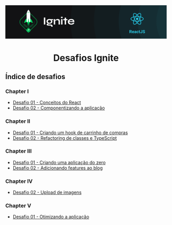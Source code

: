 <img alt="ignite-reactjs" title="ignite-reactjs" src=".github/cover-reactjs.png">

<h1 align="center">
  Desafios Ignite
</h1>

## Índice de desafios

### Chapter I

- [Desafio 01 - Conceitos do React](https://github.com/FelipeBrenner/ignite-reactjs-desafios/tree/main/chapter-I-desafio-01-conceitos-do-react)
- [Desafio 02 - Componentizando a aplicação](https://github.com/FelipeBrenner/ignite-reactjs-desafios/tree/main/chapter-I-desafio-02-componentizando-a-aplicacao)

### Chapter II

- [Desafio 01 - Criando um hook de carrinho de compras](https://github.com/FelipeBrenner/ignite-reactjs-desafios/tree/main/chapter-II-desafio-01-criando-um-hook-de-carrinho-de-compras)
- [Desafio 02 - Refactoring de classes e TypeScript](https://github.com/FelipeBrenner/ignite-reactjs-desafios/tree/main/chapter-ll-desafio-02-refactoring-classes-ts)

### Chapter III

- [Desafio 01 - Criando uma aplicação do zero](https://github.com/FelipeBrenner/ignite-reactjs-desafios/tree/main/chapter-III-desafio-01-criando-um-projeto-do-zero)
- [Desafio 02 - Adicionando features ao blog](https://github.com/FelipeBrenner/ignite-reactjs-desafios/tree/main/chapter-III-desafio-02-adicionando-features-ao-blog)

### Chapter IV

- [Desafio 02 - Upload de imagens](https://github.com/FelipeBrenner/ignite-reactjs-desafios/tree/main/chapter-IV-desafio-02-upload-de-imagens)

### Chapter V

- [Desafio 01 - Otimizando a aplicação](https://github.com/FelipeBrenner/ignite-reactjs-desafios/tree/main/chapter-V-desafio-01-otimizando-a-aplicacao)

